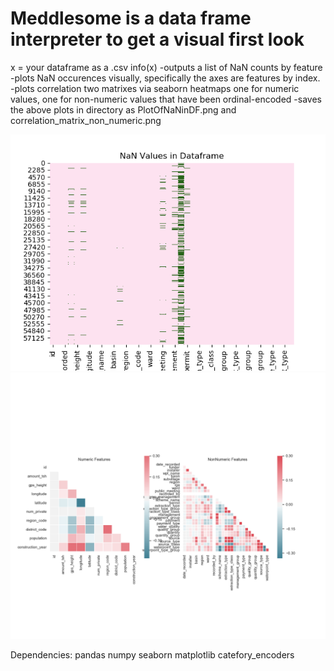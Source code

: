 # Meddlesome is a data frame interpreter to get a visual first look 

x = your dataframe as a .csv
info(x)
-outputs a list of NaN counts by feature 
-plots NaN occurences visually, specifically the axes are features by index. 
-plots correlation two matrixes via seaborn heatmaps one for numeric values, one for non-numeric values that have been ordinal-encoded
-saves the above plots in directory as PlotOfNaNinDF.png and correlation_matrix_non_numeric.png

![NaN](/PlotOfNaNinDF.png)
![CorrelationMatrix](/correlation_matrix_num_and_non_num.png)

Dependencies:
pandas
numpy
seaborn
matplotlib
catefory_encoders
